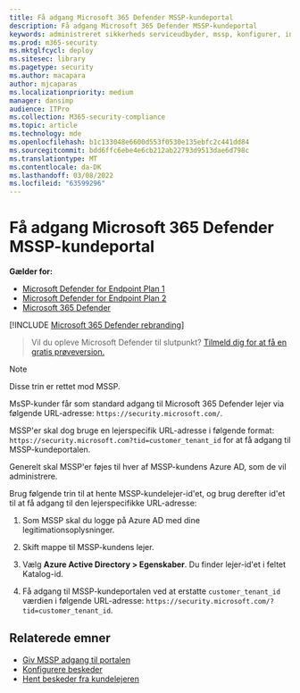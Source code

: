 ```yaml
---
title: Få adgang Microsoft 365 Defender MSSP-kundeportal
description: Få adgang Microsoft 365 Defender MSSP-kundeportal
keywords: administreret sikkerheds serviceudbyder, mssp, konfigurer, integration
ms.prod: m365-security
ms.mktglfcycl: deploy
ms.sitesec: library
ms.pagetype: security
ms.author: macapara
author: mjcaparas
ms.localizationpriority: medium
manager: dansimp
audience: ITPro
ms.collection: M365-security-compliance
ms.topic: article
ms.technology: mde
ms.openlocfilehash: b1c133048e6600d553f0530e135ebfc2c441dd84
ms.sourcegitcommit: bdd6ffc6ebe4e6cb212ab22793d9513dae6d798c
ms.translationtype: MT
ms.contentlocale: da-DK
ms.lasthandoff: 03/08/2022
ms.locfileid: "63599296"
---
```

# <a name="access-the-microsoft-365-defender-mssp-customer-portal"></a>Få adgang Microsoft 365 Defender MSSP-kundeportal

**Gælder for:**
- [ Microsoft Defender for Endpoint Plan 1](https://go.microsoft.com/fwlink/p/?linkid=2154037)
- [ Microsoft Defender for Endpoint Plan 2](https://go.microsoft.com/fwlink/p/?linkid=2154037)
- [Microsoft 365 Defender](https://go.microsoft.com/fwlink/?linkid=2118804)

[!INCLUDE [Microsoft 365 Defender rebranding](../../includes/microsoft-defender.md)]


> Vil du opleve Microsoft Defender til slutpunkt? [Tilmeld dig for at få en gratis prøveversion.](https://signup.microsoft.com/create-account/signup?products=7f379fee-c4f9-4278-b0a1-e4c8c2fcdf7e&ru=https://aka.ms/MDEp2OpenTrial?ocid=docs-mssp-support-abovefoldlink)

> [!NOTE]
> Disse trin er rettet mod MSSP.

MsSP-kunder får som standard adgang til Microsoft 365 Defender lejer via følgende URL-adresse: `https://security.microsoft.com/`.

MSSP'er skal dog bruge en lejerspecifik URL-adresse i følgende format:  `https://security.microsoft.com?tid=customer_tenant_id` for at få adgang til MSSP-kundeportalen.

Generelt skal MSSP'er føjes til hver af MSSP-kundens Azure AD, som de vil administrere.

Brug følgende trin til at hente MSSP-kundelejer-id'et, og brug derefter id'et til at få adgang til den lejerspecifikke URL-adresse:

1. Som MSSP skal du logge på Azure AD med dine legitimationsoplysninger.

2. Skift mappe til MSSP-kundens lejer.

3. Vælg **Azure Active Directory > Egenskaber**. Du finder lejer-id'et i feltet Katalog-id.

4. Få adgang til MSSP-kundeportalen ved at erstatte `customer_tenant_id` værdien i følgende URL-adresse: `https://security.microsoft.com/?tid=customer_tenant_id`.

## <a name="related-topics"></a>Relaterede emner

- [Giv MSSP adgang til portalen](grant-mssp-access.md)
- [Konfigurere beskeder](configure-mssp-notifications.md)
- [Hent beskeder fra kundelejeren](fetch-alerts-mssp.md)
